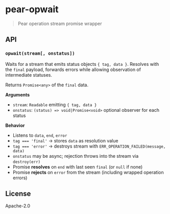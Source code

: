 # pear-opwait

> Pear operation stream promise wrapper

## API

### `opwait(stream[, onstatus])`

Waits for a stream that emits status objects `{ tag, data }`.
Resolves with the `final` payload, forwards errors while allowing observation of intermediate statuses.

Returns `Promise<any>` of the `final` data.

**Arguments**

- `stream`: `Readable` emitting `{ tag, data }`
- `onstatus`: `(status) => void|Promise<void>` optional observer for each status

**Behavior**

- Listens to `data`, `end`, `error`
- `tag === 'final'` → stores `data` as resolution value
- `tag === 'error'` → destroys stream with `ERR_OPERATION_FAILED(message, data)`
- `onstatus` may be async; rejection throws into the stream via `destroy(err)`
- Promise **resolves** on `end` with last seen `final` (or `null` if none)
- Promise **rejects** on `error` from the stream (including wrapped operation errors)

## License

Apache-2.0
